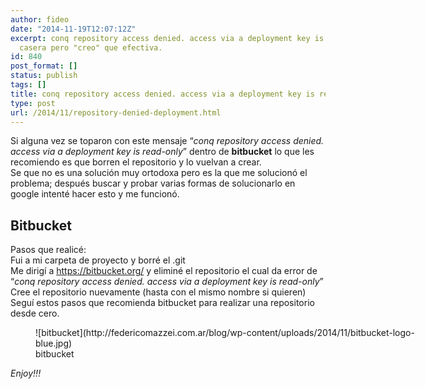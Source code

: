 ```yaml
---
author: fideo
date: "2014-11-19T12:07:12Z"
excerpt: conq repository access denied. access via a deployment key is read-only solución
  casera pero "creo" que efectiva.
id: 840
post_format: []
status: publish
tags: []
title: conq repository access denied. access via a deployment key is read-only
type: post
url: /2014/11/repository-denied-deployment.html
---
```

Si alguna vez se toparon con este mensaje “*conq repository access denied. access via a deployment key is read-only*” dentro de **bitbucket** lo que les recomiendo es que borren el repositorio y lo vuelvan a crear.  
Se que no es una solución muy ortodoxa pero es la que me solucionó el problema; después buscar y probar varias formas de solucionarlo en google intenté hacer esto y me funcionó.

Bitbucket
---------

Pasos que realicé:  
Fui a mi carpeta de proyecto y borré el .git  
Me dirigí a https://bitbucket.org/ y eliminé el repositorio el cual da error de “*conq repository access denied. access via a deployment key is read-only*”  
Cree el repositorio nuevamente (hasta con el mismo nombre si quieren)  
Seguí estos pasos que recomienda bitbucket para realizar una repositorio desde cero.

<figure aria-describedby="caption-attachment-1045" class="wp-caption alignleft" id="attachment_1045" style="width: 622px">![bitbucket](http://federicomazzei.com.ar/blog/wp-content/uploads/2014/11/bitbucket-logo-blue.jpg)<figcaption class="wp-caption-text" id="caption-attachment-1045">bitbucket</figcaption></figure>

*Enjoy!!!*
